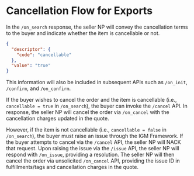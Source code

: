# Cancellation Flow for Exports

In the `/on_search` response, the seller NP will convey the cancellation terms to the buyer and indicate whether the item is cancellable or not.

```json
{
  "descriptor": {
    "code": "cancellable"
  },
  "value": "true"
}
```

This information will also be included in subsequent APIs such as `/on_init`, `/confirm`, and `/on_confirm`. 

If the buyer wishes to cancel the order and the item is cancellable (i.e., `cancellable = true` in `/on_search`), the buyer can invoke the `/cancel` API. In response, the seller NP will cancel the order via `/on_cancel` with the cancellation charges updated in the quote.

However, if the item is not cancellable (i.e., `cancellable = false` in `/on_search`), the buyer must raise an issue through the IGM Framework. If the buyer attempts to cancel via the `/cancel` API, the seller NP will NACK that request. Upon raising the issue via the `/issue` API, the seller NP will respond with `/on_issue`, providing a resolution. The seller NP will then cancel the order via unsolicited `/on_cancel` API, providing the issue ID in fulfillments/tags and cancellation charges in the quote.